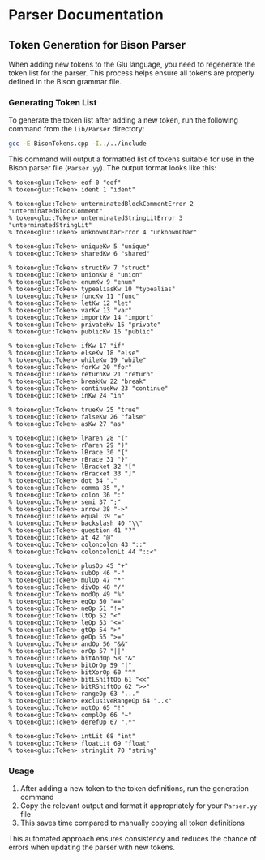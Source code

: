 # Parser Documentation

## Token Generation for Bison Parser

When adding new tokens to the Glu language, you need to regenerate the token list for the parser. This process helps ensure all tokens are properly defined in the Bison grammar file.

### Generating Token List

To generate the token list after adding a new token, run the following command from the `lib/Parser` directory:

```bash
gcc -E BisonTokens.cpp -I../../include
```

This command will output a formatted list of tokens suitable for use in the Bison parser file (`Parser.yy`). The output format looks like this:

```bison
% token<glu::Token> eof 0 "eof"
% token<glu::Token> ident 1 "ident"

% token<glu::Token> unterminatedBlockCommentError 2 "unterminatedBlockComment"
% token<glu::Token> unterminatedStringLitError 3 "unterminatedStringLit"
% token<glu::Token> unknownCharError 4 "unknownChar"

% token<glu::Token> uniqueKw 5 "unique"
% token<glu::Token> sharedKw 6 "shared"

% token<glu::Token> structKw 7 "struct"
% token<glu::Token> unionKw 8 "union"
% token<glu::Token> enumKw 9 "enum"
% token<glu::Token> typealiasKw 10 "typealias"
% token<glu::Token> funcKw 11 "func"
% token<glu::Token> letKw 12 "let"
% token<glu::Token> varKw 13 "var"
% token<glu::Token> importKw 14 "import"
% token<glu::Token> privateKw 15 "private"
% token<glu::Token> publicKw 16 "public"

% token<glu::Token> ifKw 17 "if"
% token<glu::Token> elseKw 18 "else"
% token<glu::Token> whileKw 19 "while"
% token<glu::Token> forKw 20 "for"
% token<glu::Token> returnKw 21 "return"
% token<glu::Token> breakKw 22 "break"
% token<glu::Token> continueKw 23 "continue"
% token<glu::Token> inKw 24 "in"

% token<glu::Token> trueKw 25 "true"
% token<glu::Token> falseKw 26 "false"
% token<glu::Token> asKw 27 "as"

% token<glu::Token> lParen 28 "("
% token<glu::Token> rParen 29 ")"
% token<glu::Token> lBrace 30 "{"
% token<glu::Token> rBrace 31 "}"
% token<glu::Token> lBracket 32 "["
% token<glu::Token> rBracket 33 "]"
% token<glu::Token> dot 34 "."
% token<glu::Token> comma 35 ","
% token<glu::Token> colon 36 ":"
% token<glu::Token> semi 37 ";"
% token<glu::Token> arrow 38 "->"
% token<glu::Token> equal 39 "="
% token<glu::Token> backslash 40 "\\"
% token<glu::Token> question 41 "?"
% token<glu::Token> at 42 "@"
% token<glu::Token> coloncolon 43 "::"
% token<glu::Token> coloncolonLt 44 "::<"

% token<glu::Token> plusOp 45 "+"
% token<glu::Token> subOp 46 "-"
% token<glu::Token> mulOp 47 "*"
% token<glu::Token> divOp 48 "/"
% token<glu::Token> modOp 49 "%"
% token<glu::Token> eqOp 50 "=="
% token<glu::Token> neOp 51 "!="
% token<glu::Token> ltOp 52 "<"
% token<glu::Token> leOp 53 "<="
% token<glu::Token> gtOp 54 ">"
% token<glu::Token> geOp 55 ">="
% token<glu::Token> andOp 56 "&&"
% token<glu::Token> orOp 57 "||"
% token<glu::Token> bitAndOp 58 "&"
% token<glu::Token> bitOrOp 59 "|"
% token<glu::Token> bitXorOp 60 "^"
% token<glu::Token> bitLShiftOp 61 "<<"
% token<glu::Token> bitRShiftOp 62 ">>"
% token<glu::Token> rangeOp 63 "..."
% token<glu::Token> exclusiveRangeOp 64 "..<"
% token<glu::Token> notOp 65 "!"
% token<glu::Token> complOp 66 "~"
% token<glu::Token> derefOp 67 ".*"

% token<glu::Token> intLit 68 "int"
% token<glu::Token> floatLit 69 "float"
% token<glu::Token> stringLit 70 "string"
```

### Usage

1. After adding a new token to the token definitions, run the generation command
2. Copy the relevant output and format it appropriately for your `Parser.yy` file
3. This saves time compared to manually copying all token definitions

This automated approach ensures consistency and reduces the chance of errors when updating the parser with new tokens.
